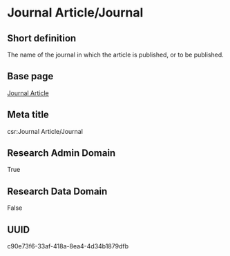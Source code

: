 # Journal Article/Journal
## Short definition
The name of the journal in which the article is published, or to be published.
## Base page
[Journal Article](../../Objects/Journal%20Article.md)
## Meta title
csr:Journal Article/Journal
## Research Admin Domain
True
## Research Data Domain
False
## UUID
c90e73f6-33af-418a-8ea4-4d34b1879dfb
